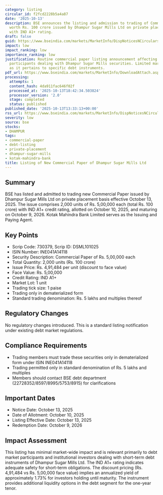 ```yaml
---
category: listing
circular_id: f2fcd2228b5a4a87
date: '2025-10-13'
description: BSE announces the listing and admission to trading of Commercial Paper
  worth Rs. 100 crore issued by Dhampur Sugar Mills Ltd on private placement basis
  with IND A1+ rating.
draft: false
guid: https://www.bseindia.com/markets/MarketInfo/DispNoticesNCirculars.aspx?Noticeid={4F59C2A4-9D31-45A7-B459-53EA4D54FBA0}&noticeno=20251013-35&dt=10/13/2025&icount=35&totcount=65&flag=0
impact: low
impact_ranking: low
importance_ranking: low
justification: Routine commercial paper listing announcement affecting debt market
  participants dealing with Dhampur Sugar Mills securities. Limited market-wide impact
  as it pertains to specific debt instruments.
pdf_url: https://www.bseindia.com/markets/MarketInfo/DownloadAttach.aspx?id=20251013-35&attachedId=
processing:
  attempts: 1
  content_hash: 4da911fac646f02f
  processed_at: '2025-10-13T18:42:34.503824'
  processor_version: '2.0'
  stage: completed
  status: published
published_date: '2025-10-13T13:33:13+00:00'
rss_url: https://www.bseindia.com/markets/MarketInfo/DispNoticesNCirculars.aspx?Noticeid={4F59C2A4-9D31-45A7-B459-53EA4D54FBA0}&noticeno=20251013-35&dt=10/13/2025&icount=35&totcount=65&flag=0
severity: low
source: bse
stocks:
- DHAMPUR
tags:
- commercial-paper
- debt-listing
- private-placement
- dhampur-sugar-mills
- kotak-mahindra-bank
title: Listing of New Commercial Paper of Dhampur Sugar Mills Ltd
---
```


## Summary

BSE has listed and admitted to trading new Commercial Paper issued by Dhampur Sugar Mills Ltd on private placement basis effective October 13, 2025. The issue comprises 2,000 units of Rs. 5,00,000 each (total Rs. 100 crore) with IND A1+ credit rating, allotted on October 10, 2025, and maturing on October 9, 2026. Kotak Mahindra Bank Limited serves as the Issuing and Paying Agent.

## Key Points

- Scrip Code: 730379, Scrip ID: DSML101025
- ISIN Number: INE041A14118
- Security Description: Commercial Paper of Rs. 5,00,000 each
- Total Quantity: 2,000 units (Rs. 100 crore)
- Issue Price: Rs. 4,91,484 per unit (discount to face value)
- Face Value: Rs. 5,00,000
- Credit Rating: IND A1+
- Market Lot: 1 unit
- Trading tick size: 1 paise
- Trading only in dematerialized form
- Standard trading denomination: Rs. 5 lakhs and multiples thereof

## Regulatory Changes

No regulatory changes introduced. This is a standard listing notification under existing debt market regulations.

## Compliance Requirements

- Trading members must trade these securities only in dematerialized form under ISIN INE041A14118
- Trading permitted only in standard denomination of Rs. 5 lakhs and multiples
- Members should contact BSE debt department (22728352/8597/8995/5753/8915) for clarifications

## Important Dates

- Notice Date: October 13, 2025
- Date of Allotment: October 10, 2025
- Listing Effective Date: October 13, 2025
- Redemption Date: October 9, 2026

## Impact Assessment

This listing has minimal market-wide impact and is relevant primarily to debt market participants and institutional investors dealing with short-term debt instruments of Dhampur Sugar Mills Ltd. The IND A1+ rating indicates adequate safety for short-term obligations. The discount pricing (Rs. 4,91,484 vs Rs. 5,00,000 face value) implies an annualized yield of approximately 1.73% for investors holding until maturity. The instrument provides additional liquidity options in the debt segment for the one-year tenor.